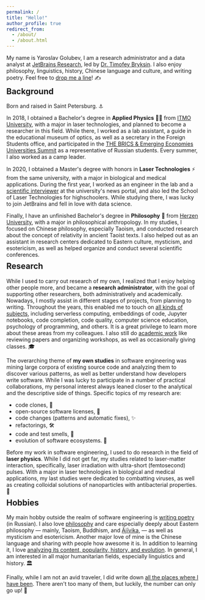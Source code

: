 ```yaml
---
permalink: /
title: "Hello!"
author_profile: true
redirect_from: 
  - /about/
  - /about.html
---
```


My name is Yaroslav Golubev, I am a research administrator and a data analyst at
[JetBrains Research](https://research.jetbrains.org/), led by [Dr. Timofey Bryksin](https://jzuken.github.io/). 
I also enjoy philosophy, linguistics, history, Chinese language and culture, and writing poetry. Feel free to [drop me a line](mailto:yaroslav.golubev[at]jetbrains.com)! ✍️

<h2 style="margin-top: -5px;">Background</h2>

Born and raised in Saint Petersburg. ⚓

In 2018, I obtained a Bachelor's degree in <b>Applied Physics</b> 👨‍🔬 from [ITMO University](https://en.itmo.ru/), with a major in laser
technologies, and planned to become a researcher in this field. While there, I worked as a lab assistant, a guide in the educational museum of optics, as well as a
secretary in the Foreign Students office, and participated in the [THE BRICS & Emerging Economies Universities Summit](https://areyde.com/brics/)
as a representative of Russian students. Every summer, I also worked as a camp leader. 

In 2020, I obtained a Master's degree with honors in <b>Laser Technologies</b> ⚡ from the same university,
with a major in biological and medical applications. During the first year, I worked as an engineer in the lab and a 
[scientific interviewer](https://areyde.com/interviews/) at the university's news portal, and also led the School of Laser Technologies for highschoolers. While studying there, I was lucky to join JetBrains and fell in love with data science.

Finally, I have an unfinished Bachelor's degree in <b>Philosophy</b> 💭 from [Herzen University](https://en.hspu.org/), with a major in philosophical anthropology. In my studies,
I focused on Chinese philosophy, especially Taoism, and conducted research about the concept of relativity in ancient Taoist texts. 
I also helped out as an assistant in research centers dedicated to Eastern culture, mysticism, and esotericism, as well as helped organize and conduct several scientific conferences.

<h2 style="margin-top: -5px;">Research</h2>

While I used to carry out research of my own, I realized that I enjoy helping other people more, and became a <b>research administrator</b>, with the goal of supporting other researchers, both administratively and academically.
Nowadays, I mostly assist in different stages of projects, from planning to writing. Throughout the years, this enabled me to touch on [all kinds of subjects](https://areyde.com/publications/), including serverless computing, embeddings of code, Jupyter notebooks, code completion, code quality, computer science education, psychology of programming, and others.
It is a great privilege to learn more about these areas from my colleagues. I also still do [academic work](https://areyde.com/academic_work/) like reviewing papers and organizing workshops, as well as occasionally giving classes. 🎓

The overarching theme of <b>my own studies</b> in software engineering was mining large corpora of existing source code and analyzing them to discover various
patterns, as well as better understand how developers write software. While
I was lucky to participate in a number of practical collaborations, my personal interest always leaned closer
to the analytical and the descriptive side of things. Specific topics of my research are:

* code clones, 🐑
* open-source software licenses, 📝
* code changes (patterns and automatic fixes), ️✨
* refactorings, 🛠️
* code and test smells, 👃
* evolution of software ecosystems. 🌱

Before my work in software engineering, I used to do research in the field of <b>laser physics</b>. 
While I did not get far, my studies related to laser-matter interaction, specifically, laser irradiation with ultra-short (femtosecond) pulses. 
With a major in laser technologies in biological and medical applications, my last studies were dedicated to combatting viruses, as well as creating colloidal solutions of nanoparticles with antibacterial properties. 🧫

<h2 style="margin-top: -5px;">Hobbies</h2>

My main hobby outside the realm of software engineering is [writing poetry](https://areyde.com/poetry/) (in Russian). 
I also love [philosophy](https://areyde.com/philosophy/) and care especially deeply about Eastern philosophy — mainly, Taoism, Buddhism, and [Ājīvika](https://en.wikipedia.org/wiki/%C4%80j%C4%ABvika), — as well as mysticism and esotericism.
Another major love of mine is the Chinese language and sharing with people how awesome it is. 
In addition to learning it, I love [analyzing its content, popularity, history, and evolution](https://areyde.com/chinese/). In general, 
I am interested in all major humanitarian fields, especially linguistics and history. 🏛️

Finally, while I am not an avid traveler, I did write down 
[all the places where I have been](https://areyde.com/travels/). There aren't too many of them, but luckily, the number can only go up! 🧳